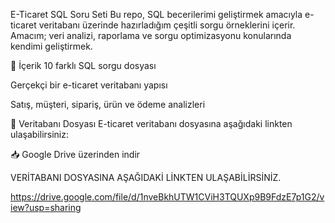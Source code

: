  E-Ticaret SQL Soru Seti
Bu repo, SQL becerilerimi geliştirmek amacıyla e-ticaret veritabanı üzerinde hazırladığım çeşitli sorgu örneklerini içerir.
Amacım; veri analizi, raporlama ve sorgu optimizasyonu konularında kendimi geliştirmek.

📂 İçerik
10 farklı SQL sorgu dosyası

Gerçekçi bir e-ticaret veritabanı yapısı

Satış, müşteri, sipariş, ürün ve ödeme analizleri

🔗 Veritabanı Dosyası
E-ticaret veritabanı dosyasına aşağıdaki linkten ulaşabilirsiniz:

📥 Google Drive üzerinden indir



VERİTABANI DOSYASINA AŞAĞIDAKİ LİNKTEN ULAŞABİLİRSİNİZ.

https://drive.google.com/file/d/1nveBkhUTW1CViH3TQUXp9B9FdzE7p1G2/view?usp=sharing
